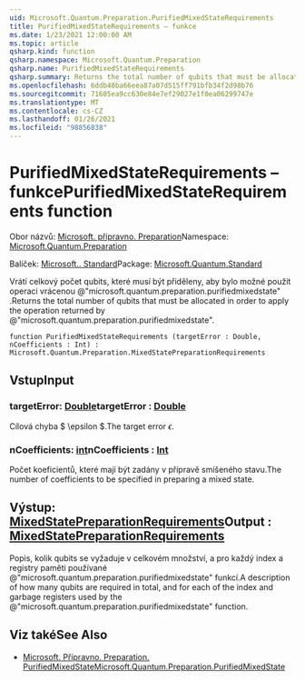 ```yaml
---
uid: Microsoft.Quantum.Preparation.PurifiedMixedStateRequirements
title: PurifiedMixedStateRequirements – funkce
ms.date: 1/23/2021 12:00:00 AM
ms.topic: article
qsharp.kind: function
qsharp.namespace: Microsoft.Quantum.Preparation
qsharp.name: PurifiedMixedStateRequirements
qsharp.summary: Returns the total number of qubits that must be allocated in order to apply the operation returned by @"microsoft.quantum.preparation.purifiedmixedstate".
ms.openlocfilehash: 6ddb48ba66eea87a07d515ff791bfb34f2d98b76
ms.sourcegitcommit: 71605ea9cc630e84e7ef29027e1f0ea06299747e
ms.translationtype: MT
ms.contentlocale: cs-CZ
ms.lasthandoff: 01/26/2021
ms.locfileid: "98856838"
---
```

# <a name="purifiedmixedstaterequirements-function"></a><span data-ttu-id="d3682-102">PurifiedMixedStateRequirements – funkce</span><span class="sxs-lookup"><span data-stu-id="d3682-102">PurifiedMixedStateRequirements function</span></span>

<span data-ttu-id="d3682-103">Obor názvů: [Microsoft. přípravno. Preparation](xref:Microsoft.Quantum.Preparation)</span><span class="sxs-lookup"><span data-stu-id="d3682-103">Namespace: [Microsoft.Quantum.Preparation](xref:Microsoft.Quantum.Preparation)</span></span>

<span data-ttu-id="d3682-104">Balíček: [Microsoft.. Standard](https://nuget.org/packages/Microsoft.Quantum.Standard)</span><span class="sxs-lookup"><span data-stu-id="d3682-104">Package: [Microsoft.Quantum.Standard](https://nuget.org/packages/Microsoft.Quantum.Standard)</span></span>


<span data-ttu-id="d3682-105">Vrátí celkový počet qubits, které musí být přiděleny, aby bylo možné použít operaci vrácenou @"microsoft.quantum.preparation.purifiedmixedstate" .</span><span class="sxs-lookup"><span data-stu-id="d3682-105">Returns the total number of qubits that must be allocated in order to apply the operation returned by @"microsoft.quantum.preparation.purifiedmixedstate".</span></span>

```qsharp
function PurifiedMixedStateRequirements (targetError : Double, nCoefficients : Int) : Microsoft.Quantum.Preparation.MixedStatePreparationRequirements
```


## <a name="input"></a><span data-ttu-id="d3682-106">Vstup</span><span class="sxs-lookup"><span data-stu-id="d3682-106">Input</span></span>

### <a name="targeterror--double"></a><span data-ttu-id="d3682-107">targetError: [Double](xref:microsoft.quantum.lang-ref.double)</span><span class="sxs-lookup"><span data-stu-id="d3682-107">targetError : [Double](xref:microsoft.quantum.lang-ref.double)</span></span>

<span data-ttu-id="d3682-108">Cílová chyba $ \epsilon $.</span><span class="sxs-lookup"><span data-stu-id="d3682-108">The target error $\epsilon$.</span></span>


### <a name="ncoefficients--int"></a><span data-ttu-id="d3682-109">nCoefficients: [int](xref:microsoft.quantum.lang-ref.int)</span><span class="sxs-lookup"><span data-stu-id="d3682-109">nCoefficients : [Int](xref:microsoft.quantum.lang-ref.int)</span></span>

<span data-ttu-id="d3682-110">Počet koeficientů, které mají být zadány v přípravě smíšeného stavu.</span><span class="sxs-lookup"><span data-stu-id="d3682-110">The number of coefficients to be specified in preparing a mixed state.</span></span>



## <a name="output--mixedstatepreparationrequirements"></a><span data-ttu-id="d3682-111">Výstup: [MixedStatePreparationRequirements](xref:Microsoft.Quantum.Preparation.MixedStatePreparationRequirements)</span><span class="sxs-lookup"><span data-stu-id="d3682-111">Output : [MixedStatePreparationRequirements](xref:Microsoft.Quantum.Preparation.MixedStatePreparationRequirements)</span></span>

<span data-ttu-id="d3682-112">Popis, kolik qubits se vyžaduje v celkovém množství, a pro každý index a registry paměti používané @"microsoft.quantum.preparation.purifiedmixedstate" funkcí.</span><span class="sxs-lookup"><span data-stu-id="d3682-112">A description of how many qubits are required in total, and for each of the index and garbage registers used by the @"microsoft.quantum.preparation.purifiedmixedstate" function.</span></span>

## <a name="see-also"></a><span data-ttu-id="d3682-113">Viz také</span><span class="sxs-lookup"><span data-stu-id="d3682-113">See Also</span></span>

- [<span data-ttu-id="d3682-114">Microsoft. Přípravno. Preparation. PurifiedMixedState</span><span class="sxs-lookup"><span data-stu-id="d3682-114">Microsoft.Quantum.Preparation.PurifiedMixedState</span></span>](xref:Microsoft.Quantum.Preparation.PurifiedMixedState)